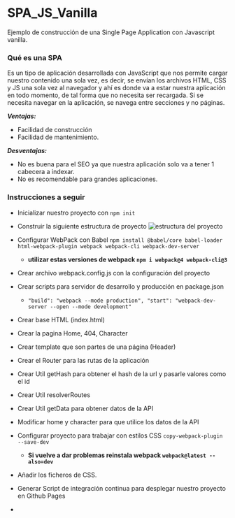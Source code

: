 # SPA_JS_Vanilla
Ejemplo de construcción de una Single Page Application con Javascript vanilla.

### Qué es una SPA
Es un tipo de aplicación desarrollada con JavaScript que nos permite cargar nuestro contenido una sola vez, es decir, se envían los archivos HTML, CSS y JS una sola vez al navegador y ahí es donde va a estar nuestra aplicación en todo momento, de tal forma que no necesita ser recargada. Si se necesita navegar en la aplicación, se navega entre secciones y no páginas.

***Ventajas:***
- Facilidad de construcción
- Facilidad de mantenimiento.

***Desventajas:***
- No es buena para el SEO ya que nuestra aplicación solo va a tener 1 cabecera a indexar.
- No es recomendable para grandes aplicaciones.

### Instrucciones a seguir
- Inicializar nuestro proyecto con `npm init`
- Construir la siguiente estructura de proyecto
  ![estructura del proyecto](https://link)

- Configurar WebPack con Babel `npm install @babel/core babel-loader html-webpack-plugin webpack webpack-cli webpack-dev-server`
  - **utilizar estas versiones de webpack `npm i webpack@4 webpack-cli@3`**

- Crear archivo webpack.config.js con la configuración del proyecto
- Crear scripts para servidor de desarrollo y producción en package.json 
  - `"build": "webpack --mode production",
    "start": "webpack-dev-server --open --mode development"`
- Crear base HTML (index.html)
- Crear la pagina Home, 404, Character
- Crear template que son partes de una página (Header)
- Crear el Router para las rutas de la aplicación
- Crear Util getHash para obtener el hash de la url y pasarle valores como el id
- Crear Util resolverRoutes
- Crear Util getData para obtener datos de la API
- Modificar home y character para que utilice los datos de la API
- Configurar proyecto para trabajar con estilos CSS `copy-webpack-plugin --save-dev`
  - **Si vuelve a dar problemas reinstala webpack `webpack@latest --also=dev`**
- Añadir los ficheros de CSS.
- Generar Script de integración continua para desplegar nuestro proyecto en Github Pages
- 